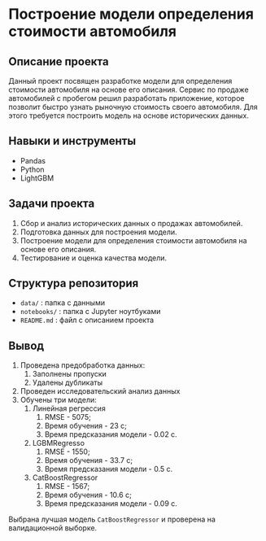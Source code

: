 # Построение модели определения стоимости автомобиля

## Описание проекта
Данный проект посвящен разработке модели для определения стоимости автомобиля на основе его описания. Сервис по продаже автомобилей с пробегом решил разработать приложение, которое позволит быстро узнать рыночную стоимость своего автомобиля. Для этого требуется построить модель на основе исторических данных.

## Навыки и инструменты
- Pandas
- Python
- LightGBM

## Задачи проекта
1. Сбор и анализ исторических данных о продажах автомобилей.
2. Подготовка данных для построения модели.
3. Построение модели для определения стоимости автомобиля на основе его описания.
4. Тестирование и оценка качества модели.

## Структура репозитория
- `data/` : папка с данными
- `notebooks/` : папка с Jupyter ноутбуками
- `README.md` : файл с описанием проекта

## Вывод
1. Проведена предобработка данных:
    1. Заполнены пропуски
    2. Удалены дубликаты
2. Проведен исследовательский анализ данных
3. Обучены три модели:
    1. Линейная регрессия
        1. RMSE - 5075;
        2. Время обучения - 23 c; 
        3. Время предсказания модели - 0.02 c.
    2. LGBMRegresso
        1. RMSE - 1550;
        2. Время обучения - 33.7 с;
        3. Время предсказания модели - 0.5 с.
    3. CatBoostRegressor
        1. RMSE - 1567;
        2. Время обучения - 10.6 с; 
        3. Время предсказания модели - 0.09 с.

Выбрана лучшая модель `CatBoostRegressor` и проверена на валидационной выборке.
